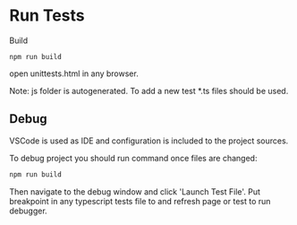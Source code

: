 # Run Tests

Build

```CMD
npm run build
```

open unittests.html in any browser.

Note: js folder is autogenerated. To add a new test *.ts files should be used.

## Debug

VSCode is used as IDE and configuration is included to the project sources.

To debug project you should run command once files are changed:

```cmd
npm run build
```

Then navigate to the debug window and click 'Launch Test File'.
Put breakpoint in any typescript tests file to and refresh page or test to run debugger.
